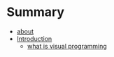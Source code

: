 # Summary

* [about](README.md)
* [Introduction](01_Introduction/)
   * [what is visual programming](testing-2/whatisvisual_programming_md)

